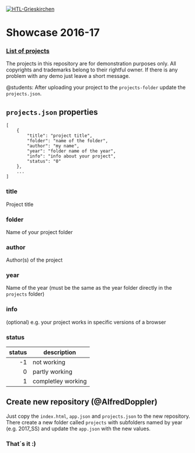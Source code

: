 [![HTL-Grieskirchen](http://www.htl-grieskirchen.net/fileadmin/bilder/logo.png)](http://htl-grieskirchen.net)
# Showcase 2016-17

### [**List of projects**](https://ancientshotgun.github.io/HTLGrieskirchenShowcase2016-17/)

The projects in this repository are for demonstration purposes only. 
All copyrights and trademarks belong to their rightful owner.
If there is any problem with any demo just leave a short message.

@students:
After uploading your project to the `projects-folder` update the `projects.json`.

## `projects.json` properties
```
[
    {  
        "title": "project title",
        "folder": "name of the folder",
        "author": "my name",
        "year": "folder name of the year",
        "info": "info about your project",
        "status": "0"
    },
    ...
]
```
### title
Project title

### folder
Name of your project folder

### author
Author(s) of the project

### year
Name of the year (must be the same as the year folder directly in the `projects` folder)

### info
(optional) e.g. your project works in specific versions of a browser
### status
| status  | description        |
| ------: | ------------------ |
| -1      | not working        |
| 0       | partly working     |
| 1       | completley working |

## Create new repository (@AlfredDoppler)
Just copy the `index.html`, `app.json` and `projects.json` to the new repository. There create a new folder called `projects` with subfolders named by year (e.g. 2017_SS) and update the `app.json` with the new values.
### That´s it :)
